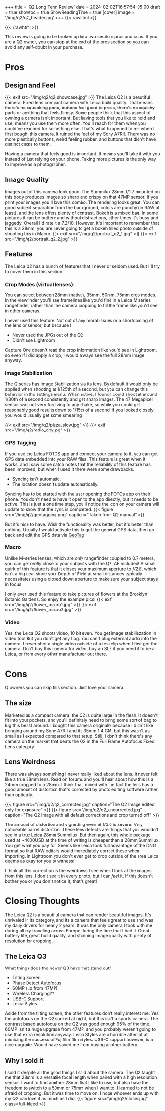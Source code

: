 +++
title = 'Q2 Long Term Review'
date = 2024-02-02T16:57:54-05:00
draft = true
showtoc = true
ShowReadingTime = true
[cover]
image = '/img/q2/q2_header.jpg'
+++
{{< rawhtml >}}
<style>
figure.entry-cover {
 width:100vw;
 position: relative;
 left: calc(-50vw + 50%);
}
</style>
{{< /rawhtml >}}


This review is going to be broken up into two section: pros and cons. If you
are a Q2 owner, you can stop at the end of the pros section so you can avoid
any self-doubt in your purchase.
# Pros

## Design and Feel
{{< exif src="/img/q2/q2_showcase.jpg" >}}
The Leica Q2 is a beautiful camera. Fixed lens compact camera with Leica build
quality. That means there's no squeaking parts, buttons feel good to press,
there's no squishy parts or anything that feels flimsy. Some people think that
this aspect of owning a camera isn't important. But having tools that you like
to hold and use, means you use them more often. You'll reach for them when you
could've reached for something else. That's what happened to me when I first
bought this camera. It ruined the feel of my Sony A7RII. There was no more
plastically buttons, weird feeling rubber, and buttons that didn't have
distinct clicks to them.

Having a camera that feels good is important. It means you'll take it with you
instead of just relying on your phone. Taking more pictures is the only way to
improve as a photographer.

## Image Quality
Images out of this camera look good. The Summilux 28mm f/1.7 mounted on this
body produces images so sharp and crispy on that 47MP sensor. If you print your
images you'll love this combo. The rendering looks great. You can good subject
separation from the background, colors are punchy (in RAW at least), and the
lens offers plenty of contrast. Bokeh is a mixed bag. In some pictures it can
be buttery and without distractions, other times it's busy and jaggedy. Overall
I'd rate it a 7.2/10. However, it's important to remember that this is a 28mm,
you are never going to get a bokeh filled photo outside of shooting this in
Macro.
{{< exif src="/img/q2/portrait_q2_1.jpg" >}}
{{< exif src="/img/q2/portrait_q2_2.jpg" >}}
## Features
The Leica Q2 has a bunch of features that I never or seldom used. But I'll try
to cover them in this section.
### Crop Modes (virtual lenses):
You can select between 28mm (native), 35mm, 50mm, 75mm crop modes. In the
viewfinder you'll see framelines like you'd find in a Leica M series
rangefinder, rather than the camera cropping to fill the frame like you'd see
in other cameras. 

I never used this feature. Not out of any moral issues or a shortcoming of the
lens or sensor, but because I 
- Never used the JPGs out of the Q2
- Didn't use Lightroom

Capture One doesn't read the crop information like you'd see in Lightroom, so
even if I did apply a crop, I would always see the full 28mm image anyway.
### Image Stabilization
The Q series has Image Stabilization via its lens. By default it would only be
applied when shooting at 1/125th of a second, but you can change this behavior
in the settings menu. When active, I found I could shoot at around 1/30th of a
second consistently and get sharp images. The 47 Megapixel sensor was not very
forgiving to any shake, so while you could get reasonably good results down to
1/15th of a second, if you looked closely you would usually get some smearing.

{{< exif src="/img/q2/pizza_slow.jpg" >}}
{{< exif src="/img/q2/radio_city.jpg" >}}

### GPS Tagging
If you use the Leica FOTOS app and connect your camera to it, you can get GPS
data embedded into your RAW files. This feature is great when it works, and I
saw some patch notes that the reliability of this feature has been improved,
but when I used it there were some drawbacks.

- Syncing isn't automatic.
- The location doesn't update automatically.

Syncing has to be started with the user opening the FOTOs app on their phone.
You don't need to have it open to the app directly, but it needs to be active.
This is just a one time step, you'll notice the icon on your camera will update
to show that the sync is completed. 
{{< figure src="/img/q2/geotagging.png" caption="Taken from Q2 manual" >}}

But it's nice to have. Wish the functionality was better, but it's better than
nothing. Usually I would activate this to get the general GPS data, then go
back and edit the GPS data via [GeoTag](https://www.snafu.org/GeoTag/)

### Macro
Unlike M-series lenses, which are only rangefinder coupled to 0.7 meters, you
can get *really* close to your subjects with the Q2, AF included! A small quirk
of this feature is that it closes your maximum aperture to *f/2.8*, which
isn't a big deal since your Depth of Field at small distances typically
necessitates using a closed down aperture to make sure your subject stays in
focus

I only ever used this feature to take pictures of flowers at the Brooklyn
Botanic Gardens. So enjoy the example pics!
{{< exif src="/img/q2/flower_macro1.jpg" >}}
{{< exif src="/img/q2/flower_macro2.jpg" >}}

### Video
Yes, the Leica Q2 shoots video, 10 bit even. You get image stabiliazation in video too! But
you don't get any Log. You can't plug external audio into the camera. I never
shot a single video outside of a test clip when I first got the camera. Don't
buy this camera for video, buy an SL2 if you need it to be a Leica, or from
every other manufacturer out there.

# Cons
Q owners you can skip this section. Just love your camera.

## The size
Marketed as a compact camera, the Q2 is quite large in the flesh. It doesn't fit into
your pockets, and you'll definitely need to bring some sort of bag to lug
this beast around. I bought this camera originally because I didn't like
bringing around my Sony A7RII and its 35mm 1.4 GM, but this wasn't as small as
I expected compared to that setup. Still, I don't think there's any camera on
the market that beats the Q2 in the Full Frame Autofocus Fixed Lens category.

## Lens Weirdness
There was always something I never really liked about the lens. It never felt
like a true 28mm lens. Read on forums and you'll hear about how this is a 24mm
cropped to a 28mm. I think that, mixed with the fact the lens has a good amount
of distortion that's corrected by photo editing software rather than optically.

{{< figure src="/img/q2/q2_corrected.jpg" caption="The Q2 Image edited only for exposure" >}}
{{< figure src="/img/q2/q2_uncorrected.jpg" caption="The Q2 Image with all default corrections and crop turned off" >}}

The amount of distortion and vignetting even at f/5.6 is severe. Very noticeable
barrel distortion. These lens defects are things that you wouldn't see in a true Leica 28mm
Summilux. But then again, this whole package used at ~4000USD at the time of
writing is cheaper than a 28mm Summilux. You get what you pay for. Seems like
Leica took full advantage of the DNG format so that RAW editors would
immediately correct these when importing. In Lightroom you don't even get to
crop outside of the area Leica deems as okay for you to witness!

I think all this correction is the weirdness I see when I look at the images
from this lens. I don't see it in every photo, but I can *feel* it. If this
doesn't bother you or you don't notice it, that's great!

# Closing Thoughts
The Leica Q2 is a beautiful camera that can render beautiful images. It's
unrivaled in its category, and its a camera that feels great to use and was my
daily drivers for nearly 2 years. It was the only camera I took with me during
all my traveling across Europe during the time that I had it. Great battery life, great build
quality, and stunning image quality with plenty of resolution for cropping.

## The Leica Q3
What things does the newer Q3 have that stand out?
- Tilting Screen
- Phase Detect Autofocus
- 60MP (up from 47MP)
- Wireless Charging??
- USB-C Support
- Leica Styles

Aside from the tilting screen, the other features don't really interest me. Yes the
autofocus on the Q2 sucked at night, but this isn't a sports camera. The
contrast based autofocus on the Q2 was good enough 95% of the time. 60MP isn't
a huge upgrade from 47MP, and you probably weren't going to use that extra
resolution anyway. Leica Styles are a horrible attempt at mimicing the success
of Fujifilm film styles. USB-C support however, is a nice upgrade. Would have saved me
from buying another battery.

## Why I sold it
I sold it despite all the good things I said about the camera. The Q2 taught me that
28mm is a versatile focal length when paired with a high resolution sensor. I
want to find another 28mm that I like to use, but also have the freedom to
switch to a 50mm or 75mm when I want to. I learned to not be afraid of cropping. 
But it was time to move on. I hope whoever ends up with my Q2 can love it as much as I did.
{{< figure src="/img/q2/closer.jpg" class=full-bleed >}}
